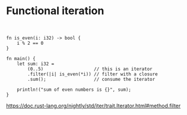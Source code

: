 
# Functional iteration

&nbsp;

```rust,editable
fn is_even(i: i32) -> bool {
    i % 2 == 0
}

fn main() {
    let sum: i32 =
        (0..5)                   // this is an iterator
        .filter(|i| is_even(*i)) // filter with a closure
        .sum();                  // consume the iterator
        
    println!("sum of even numbers is {}", sum);
}
```

<https://doc.rust-lang.org/nightly/std/iter/trait.Iterator.html#method.filter>

